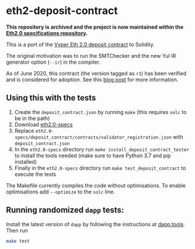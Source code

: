 # eth2-deposit-contract

**This repository is archived and the project is now maintained within the [Eth2.0 specifications repository](https://github.com/ethereum/eth2.0-specs).**

This is a port of the [Vyper Eth 2.0 deposit contract](https://github.com/ethereum/eth2.0-specs/blob/dev/deposit_contract/contracts/validator_registration.vy) to Solidity.

The original motivation was to run the SMTChecker and the new Yul IR generator option (`--ir`) in the compiler.

As of June 2020, this contract (the version tagged as `r1`) has been verified and is considered for adoption.
See this [blog post](https://blog.ethereum.org/2020/06/23/eth2-quick-update-no-12/) for more information.

## Using this with the tests

1. Create the `deposit_contract.json` by running `make` (this requires `solc` to be in the path)
2. Download [eth2.0-specs](https://github.com/ethereum/eth2.0-specs)
3. Replace `eth2.0-specs/deposit_contract/contracts/validator_registration.json` with `deposit_contract.json`
4. In the `eth2.0-specs` directory run `make install_deposit_contract_tester` to install the tools needed (make sure to have Python 3.7 and pip installed)
5. Finally in the `eth2.0-specs` directory run `make test_deposit_contract` to execute the tests

The Makefile currently compiles the code without optimisations. To enable optimisations add `--optimize` to the `solc` line.


## Running randomized `dapp` tests:

Install the latest version of `dapp` by following the instructions at [dapp.tools](https://dapp.tools/). Then run
```sh
make test
```
